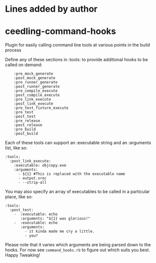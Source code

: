 # Lines added by author
ceedling-command-hooks
======================

Plugin for easily calling command line tools at various points in the build process

Define any of these sections in :tools: to provide additional hooks to be called on demand:

```
    :pre_mock_generate
    :post_mock_generate
    :pre_runner_generate
    :post_runner_generate
    :pre_compile_execute
    :post_compile_execute
    :pre_link_execute
    :post_link_execute
    :pre_test_fixture_execute
    :pre_test
    :post_test
    :pre_release
    :post_release
    :pre_build
    :post_build
```

Each of these tools can support an :executable string and an :arguments list, like so:

```
:tools:
  :post_link_execute:
    :executable: objcopy.exe
    :arguments:
      - ${1} #This is replaced with the executable name
      - output.srec
      - --strip-all
```

You may also specify an array of executables to be called in a particular place, like so:

```
:tools:
  :post_test:
    -  :executable: echo
       :arguments: "${1} was glorious!"
    -  :executable: echo
       :arguments:
         - it kinda made me cry a little.
         - you?
```

Please note that it varies which arguments are being parsed down to the
hooks. For now see `command_hooks.rb` to figure out which suits you best.
Happy Tweaking!
